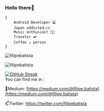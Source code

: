 ### Hello  there👋

    {
        Android Developer 💻 
        Japan addicted🇯🇵
        Music enthusiast 🎵🎶
        Traveler 🛩
        Coffee ☕ person    
    }
    
<p><img align="center" src="https://github-readme-stats.vercel.app/api?username=filipebatista&show_icons=true&locale=en&include_all_commits=true&count_private=true&line_height=30" alt="filipebatista" /></p>
<p><img align="center" src="https://github-profile-trophy.vercel.app/?username=filipebatista" alt="filipebatista" /></p>

[![GitHub Streak](https://github-readme-streak-stats.herokuapp.com?user=filipebatista&theme=default&hide_border=true&date_format=j%20M%5B%20Y%5D)](https://git.io/streak-stats)    
You can find me in : 

📰Medium: [https://medium.com/@filipe.batista](https://medium.com/@filipe.batista) 

📫Twitter: https://twitter.com/filipebatista
